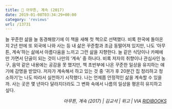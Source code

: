 ```yaml
---
title: 📖 아무튼, 계속 (2017)
date: 2019-01-08T03:34:29+00:00
category: 'reviews'
url: /13731
---
```


늘 꾸준한 삶을 늘 동경해왔기에 이 책을 새해 첫 책으로 선택했다. 비록 한국에 돌아온 지 2년 만에 또 외국에 나와 사는 등 내 삶은 꾸준함과 조금 동떨어져 있지만, 나도 &#8216;아무튼, 계속&#8217;하는 삶에서 아름다움을 느끼고 그런 삶을 지향한다. 늘 같은 식당이나 카페에만 가면서 단골이 되는 것이 나만의 &#8216;계속&#8217; 중 하나다. 비록 저자의 취향이나 관심사인 농구, 음악 같은 내용에는 공감을 못 했지만, 책 초반부에 나온 꾸준한 일상을 유지하는 얘기에 감명을 받았다. 저자가 계속해서 하고 있는 것 중 &#8216;귀가 후 20분간 집 정리하고 청소하기&#8217;는 나도 따라서 실천하기 시작했다. 나는 언제쯤 안정적인 삶을 계속할 수 있을까. 사는 곳은 몇 년마다 달라지더라도 그 변화 속에서 나름의 일상을 평온히 유지하고 싶다.

<p style="text-align:right">
  <em>아무튼, 계속 (2017) | 김교석&nbsp;| 위고 | VIA&nbsp;<a rel="noreferrer noopener" href="http://ridibooks.com/" target="_blank">RIDIBOOKS</a></em>
</p>
